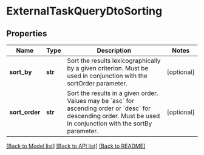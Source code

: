 # ExternalTaskQueryDtoSorting

## Properties
Name | Type | Description | Notes
------------ | ------------- | ------------- | -------------
**sort_by** | **str** | Sort the results lexicographically by a given criterion. Must be used in conjunction with the sortOrder parameter. | [optional] 
**sort_order** | **str** | Sort the results in a given order. Values may be &#x60;asc&#x60; for ascending order or &#x60;desc&#x60; for descending order. Must be used in conjunction with the sortBy parameter. | [optional] 

[[Back to Model list]](../README.md#documentation-for-models) [[Back to API list]](../README.md#documentation-for-api-endpoints) [[Back to README]](../README.md)


